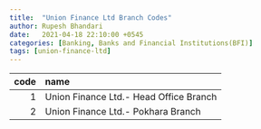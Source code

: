 ```yaml
---
title:  "Union Finance Ltd Branch Codes"
author: Rupesh Bhandari
date:   2021-04-18 22:10:00 +0545
categories: [Banking, Banks and Financial Institutions(BFI)]
tags: [union-finance-ltd]
---
```


|   code | name                                   |
|-------:|:---------------------------------------|
|      1 | Union Finance Ltd.- Head Office Branch |
|      2 | Union Finance Ltd.- Pokhara Branch     |